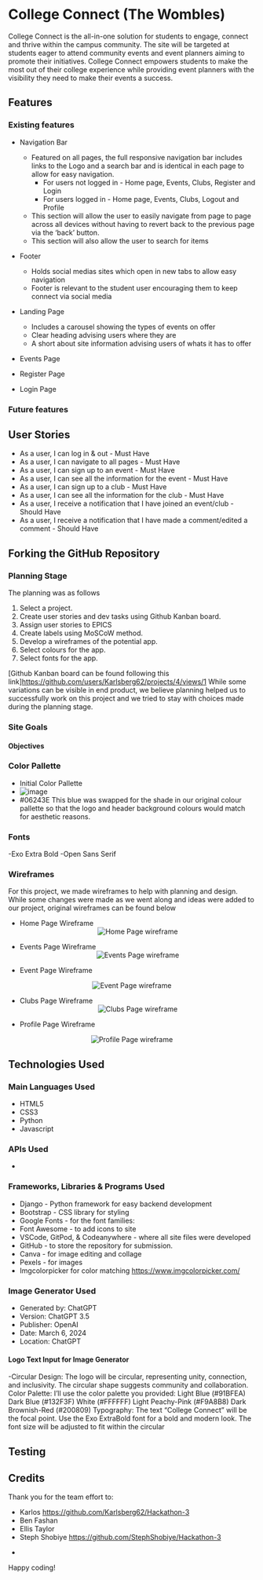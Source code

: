 

# College Connect (The Wombles)
College Connect is the all-in-one solution for students to engage, connect and thrive within the campus community. The site will be targeted at students eager to attend community events and event planners aiming to promote their initiatives. 
College Connect empowers students to make the most out of their college experience while providing event planners with the visibility they need to make their events a success.


## Features

### Existing features 

- Navigation Bar
  - Featured on all pages, the full responsive navigation bar includes links to the Logo and a search bar and is identical in each page to allow for easy navigation.
    - For users not logged in - Home page, Events, Clubs, Register and Login
    - For users logged in - Home page, Events, Clubs, Logout and Profile
  - This section will allow the user to easily navigate from page to page across all devices without having to revert back to the previous page via the ‘back’ button.
  - This section will also allow the user to search for items

- Footer 
  - Holds social medias sites which open in new tabs to allow easy navigation
  - Footer is relevant to the student user encouraging them to keep connect via social media

- Landing Page
  - Includes a carousel showing the types of events on offer
  - Clear heading advising users where they are
  - A short about site information advising users of whats it has to offer
<!-- maybe insert snip it of our indexpage  -->

- Events Page

- Register Page

- Login Page




### Future features 

## User Stories 

- As a user, I can log in & out  - Must Have 
- As a user, I can navigate to all pages - Must Have 
- As a user, I can sign up to an event - Must Have 
- As a user, I can see all the information for the event - Must Have 
- As a user, I can sign up to a club - Must Have  
- As a user, I can see all the information for the club - Must Have 
- As a user, I receive a notification that I have joined an event/club - Should Have 
- As a user, I receive a notification that I have made a comment/edited a comment - Should Have



## Forking the GitHub Repository

### **Planning Stage**
The planning was as follows
  1. Select a project.
  2. Create user stories and dev tasks using Github Kanban board.
  3. Assign user stories to EPICS
  4. Create labels using MoSCoW method.
  6. Develop a wireframes of the potential app.
  7. Select colours for the app.
  8. Select fonts for the app.

[Github Kanban board can be found following this link]https://github.com/users/Karlsberg62/projects/4/views/1
While some variations can be visible in end product, we believe planning helped us to successfully work on this project and we tried to stay with choices made during the planning stage.

### **Site Goals**

#### Objectives



### Color Pallette

- Initial Color Pallette
- ![image](https://github.com/StephShobiye/Hackathon-3/assets/153097076/0d2e855c-361c-4772-97c9-b2e7d84a8624)
- #06243E This blue was swapped for the shade in our original colour pallette so that the logo and header background colours would match for aesthetic reasons. 

### Fonts
-Exo Extra Bold
-Open Sans Serif


### **Wireframes**

For this project, we made wireframes to help with planning and design. While some changes were made as we went along and ideas were added to our project, original wireframes can be found below

- Home Page Wireframe
  <div align="center">
  <img src="https://karlsberg62/hackathon3/Documentation/images/Home.png" alt="Home Page wireframe">
</div>

- Events Page Wireframe
  <div align="center">
  <img src="https://karlsberg62/hackathon3/Documentation/images/Events.png" alt="Events Page wireframe">
</div>

 - Event Page Wireframe
  <div align="center">
  <img src="https://karlsberg62/hackathon3/Documentation/images/Event.png" alt="Event Page wireframe">
</div>

- Clubs Page Wireframe
  <div align="center">
  <img src="https://karlsberg62/hackathon3/Documentation/images/Clubs.png" alt="Clubs Page wireframe">
</div>

- Profile Page Wireframe 
<div align="center">
  <img src="https://karlsberg62/hackathon3/Documentation/images/Profile.png" alt="Profile Page wireframe">
</div>


## **Technologies Used**

### Main Languages Used

- HTML5
- CSS3
- Python
- Javascript

### APIs Used
- 

### Frameworks, Libraries & Programs Used

- Django - Python framework for easy backend development
- Bootstrap - CSS library for styling
- Google Fonts - for the font families:
- Font Awesome - to add icons to site
- VSCode, GitPod, & Codeanywhere - where all site files were developed 
- GitHub - to store the repository for submission.
- Canva - for image editing and collage
- Pexels - for images
- Imgcolorpicker for color matching https://www.imgcolorpicker.com/ 

### Image Generator Used
 - Generated by: ChatGPT
 - Version: ChatGPT 3.5
 - Publisher: OpenAI
 - Date: March 6, 2024
 - Location: ChatGPT

#### Logo Text Input for Image Generator 
 -Circular Design:
The logo will be circular, representing unity, connection, and inclusivity.
The circular shape suggests community and collaboration.
Color Palette:
I’ll use the color palette you provided:
Light Blue (#91BFEA)
Dark Blue (#132F3F)
White (#FFFFFF)
Light Peachy-Pink (#F9A8B8)
Dark Brownish-Red (#200809)
Typography:
The text “College Connect” will be the focal point.
Use the Exo ExtraBold font for a bold and modern look.
The font size will be adjusted to fit within the circular

## **Testing**

## **Credits**
Thank you for the team effort to:
- Karlos https://github.com/Karlsberg62/Hackathon-3
- Ben Fashan
- Ellis Taylor 
- Steph Shobiye https://github.com/StephShobiye/Hackathon-3

* 

Happy coding!

